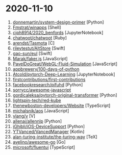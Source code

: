 # 2020-11-10

1. [donnemartin/system-design-primer](https://github.com/donnemartin/system-design-primer "Learn how to design large-scale systems. Prep for the system design interview. Includes Anki flashcards.") [Python]
2. [Fmstrat/winapps](https://github.com/Fmstrat/winapps "Run Windows apps such as Microsoft Office in Linux (Ubuntu/Fedora) and GNOME/KDE as if they were a part of the native OS, including Nautilus integration.") [Shell]
3. [cjph8914/2020_benfords](https://github.com/cjph8914/2020_benfords "") [JupyterNotebook]
4. [chatwoot/chatwoot](https://github.com/chatwoot/chatwoot "Open-source live chat software, an alternative to Intercom, Zendesk, Drift, Crisp etc. 🔥💬") [Ruby]
5. [arendst/Tasmota](https://github.com/arendst/Tasmota "Alternative firmware for ESP8266 with easy configuration using webUI, OTA updates, automation using timers or rules, expandability and entirely local control over MQTT, HTTP, Serial or KNX. Full documentation at") [C]
6. [rileytestut/AltStore](https://github.com/rileytestut/AltStore "AltStore is an alternative app store for non-jailbroken iOS devices.") [Swift]
7. [gao-sun/eul](https://github.com/gao-sun/eul "🖥️ macOS status monitoring app written in SwiftUI.") [Swift]
8. [Marak/faker.js](https://github.com/Marak/faker.js "generate massive amounts of realistic fake data in Node.js and the browser") [JavaScript]
9. [PavelDoGreat/WebGL-Fluid-Simulation](https://github.com/PavelDoGreat/WebGL-Fluid-Simulation "Play with fluids in your browser (works even on mobile)") [JavaScript]
10. [appbrewery/100-days-of-python](https://github.com/appbrewery/100-days-of-python "100 Days of Code in Python") 
11. [Atcold/pytorch-Deep-Learning](https://github.com/Atcold/pytorch-Deep-Learning "Deep Learning (with PyTorch)") [JupyterNotebook]
12. [firstcontributions/first-contributions](https://github.com/firstcontributions/first-contributions "🚀✨ Help beginners to contribute to open source projects") 
13. [facebookresearch/pifuhd](https://github.com/facebookresearch/pifuhd "High-Resolution 3D Human Digitization from A Single Image.") [Python]
14. [sorrycc/awesome-javascript](https://github.com/sorrycc/awesome-javascript "🐢 A collection of awesome browser-side JavaScript libraries, resources and shiny things.") 
15. [gordicaleksa/pytorch-original-transformer](https://github.com/gordicaleksa/pytorch-original-transformer "My implementation of the original transformer model (Vaswani et al.). I've additionally included the playground.py file for visualizing otherwise seemingly hard concepts. Currently included IWSLT pretrained models.") [Python]
16. [lightspin-tech/red-kube](https://github.com/lightspin-tech/red-kube "Red Team KubeCTL Cheat Sheet") 
17. [thenewboston-developers/Website](https://github.com/thenewboston-developers/Website "The website and documentation for thenewboston.") [TypeScript]
18. [michalsnik/aos](https://github.com/michalsnik/aos "Animate on scroll library") [JavaScript]
19. [vlang/v](https://github.com/vlang/v "Simple, fast, safe, compiled language for developing maintainable software. Compiles itself in <1s with zero library dependencies. https://vlang.io") [V]
20. [allenai/allennlp](https://github.com/allenai/allennlp "An open-source NLP research library, built on PyTorch.") [Python]
21. [iGhibli/iOS-DeviceSupport](https://github.com/iGhibli/iOS-DeviceSupport "This repository holds the device support files for the iOS, and I will update it regularly.") [Python]
22. [YTVanced/VancedManager](https://github.com/YTVanced/VancedManager "Vanced Installer") [Kotlin]
23. [alan-turing-institute/the-turing-way](https://github.com/alan-turing-institute/the-turing-way "Host repository for The Turing Way: a how to guide for reproducible data science") [TeX]
24. [avelino/awesome-go](https://github.com/avelino/awesome-go "A curated list of awesome Go frameworks, libraries and software") [Go]
25. [microsoft/fluentui](https://github.com/microsoft/fluentui "Fluent UI web represents a collection of utilities, React components, and web components for building web applications.") [TypeScript]
